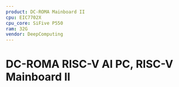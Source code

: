 ```yaml
---
product: DC-ROMA Mainboard II
cpu: EIC7702X
cpu_core: SiFive P550
ram: 32G
vendor: DeepComputing
---
```


# DC-ROMA RISC-V AI PC, RISC-V Mainboard II

